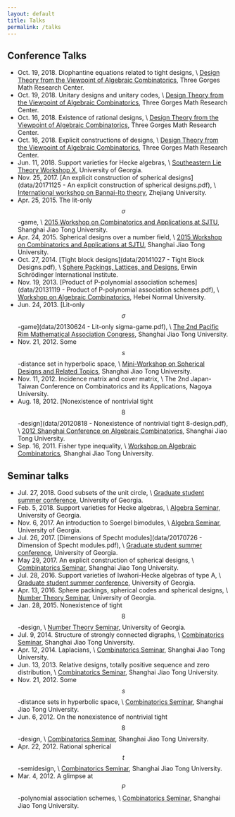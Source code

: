```yaml
---
layout: default
title: Talks
permalink: /talks
---
```


## Conference Talks

* Oct. 19, 2018. Diophantine equations related to tight designs, \\
  [Design Theory from the Viewpoint of Algebraic Combinatorics](http://ziqing.org/conference/DTVAC2018/),
  Three Gorges Math Research Center.
* Oct. 19, 2018. Unitary designs and unitary codes, \\
  [Design Theory from the Viewpoint of Algebraic Combinatorics](http://ziqing.org/conference/DTVAC2018/),
  Three Gorges Math Research Center.
* Oct. 16, 2018. Existence of rational designs, \\
  [Design Theory from the Viewpoint of Algebraic Combinatorics](http://ziqing.org/conference/DTVAC2018/),
  Three Gorges Math Research Center.
* Oct. 16, 2018. Explicit constructions of designs, \\
  [Design Theory from the Viewpoint of Algebraic Combinatorics](http://ziqing.org/conference/DTVAC2018/),
  Three Gorges Math Research Center.
* Jun. 11, 2018. Support varieties for Hecke algebras, \\
  [Southeastern Lie Theory Workshop X](https://www.math.lsu.edu/~pramod/selie/10/),
  University of Georgia.
* Nov. 25, 2017. [An explicit construction of spherical designs](data/20171125 - An explicit construction of spherical designs.pdf), \\
  [International workshop on Bannai-Ito theory](http://person.zju.edu.cn/en/tfeng/706390.html),
  Zhejiang University.
* Apr. 25, 2015. The lit-only $$\sigma$$-game, \\
  [2015 Workshop on Combinatorics and Applications at SJTU](http://math.sjtu.edu.cn/Conference/2015WCA/home.php),
  Shanghai Jiao Tong University.
* Apr. 24, 2015. Spherical designs over a number field, \\
  [2015 Workshop on Combinatorics and Applications at SJTU](http://math.sjtu.edu.cn/Conference/2015WCA/home.php),
  Shanghai Jiao Tong University.
* Oct. 27, 2014. [Tight block designs](data/20141027 - Tight Block Designs.pdf), \\
  [Sphere Packings, Lattices, and Designs](http://www.math.tugraz.at/ESI2014/workshop2.html),
  Erwin Schrödinger International Institute.
* Nov. 19, 2013. [Product of P-polynomial association schemes](data/20131119 - Product of P-polynomial association schemes.pdf), \\
  [Workshop on Algebraic Combinatorics](http://pip.hebcma.com/mjm/),
  Hebei Normal University.
* Jun. 24, 2013. [Lit-only $$\sigma$$-game](data/20130624 - Lit-only sigma-game.pdf), \\
  [The 2nd Pacific Rim Mathematical Association Congress](http://meeting.healife.com/prima2013/),
  Shanghai Jiao Tong University.
* Nov. 21, 2012. Some $$s$$-distance set in hyperbolic space, \\
  [Mini-Workshop on Spherical Designs and Related Topics](http://math.sjtu.edu.cn/conference/mini/),
  Shanghai Jiao Tong University.
* Nov. 11, 2012. Incidence matrix and cover matrix, \\
  The 2nd Japan-Taiwan Conference on Combinatorics and its Applications,
  Nagoya University.
* Aug. 18, 2012. [Nonexistence of nontrivial tight $$8$$-design](data/20120818 - Nonexistence of nontrivial tight 8-design.pdf), \\
  [2012 Shanghai Conference on Algebraic Combinatorics](http://math.sjtu.edu.cn/Conference/SCAC/),
  Shanghai Jiao Tong University.
* Sep. 16, 2011. Fisher type inequality, \\
  [Workshop on Algebraic Combinatorics](http://math.sjtu.edu.cn/Conference/WACSJTU/index.html),
  Shanghai Jiao Tong University.

## Seminar talks

* Jul. 27, 2018. Good subsets of the unit circle, \\
  [Graduate student summer conference](https://research.franklin.uga.edu/agant/content/mock-ams-conference-2018),
  University of Georgia.
* Feb. 5, 2018. Support varieties for Hecke algebras, \\
  [Algebra Seminar](https://calendar.google.com/calendar/event?eid=NWdlajZzYjY4bm5xdXVldml1YW9tZmxkNGVfMjAxODAyMDVUMjAzMDAwWiBzczRwczhoMDN2NjJmMXZodWY0MGMyajg3b0Bn&ctz=America/New_York),
  University of Georgia.
* Nov. 6, 2017. An introduction to Soergel bimodules, \\
  [Algebra Seminar](https://calendar.google.com/calendar/event?eid=NWdlajZzYjY4bm5xdXVldml1YW9tZmxkNGVfMjAxNzExMDZUMjAzMDAwWiBzczRwczhoMDN2NjJmMXZodWY0MGMyajg3b0Bn&ctz=America/New_York),
  University of Georgia.
* Jul. 26, 2017. [Dimensions of Specht modules](data/20170726 - Dimension of Specht modules.pdf), \\
  [Graduate student summer conference](https://research.franklin.uga.edu/agant/content/mock-ams-conference-2017),
  University of Georgia.
* May 29, 2017. An explicit construction of spherical designs, \\
  [Combinatorics Seminar](http://math.sjtu.edu.cn/conference/Bannai/2017/home.php),
  Shanghai Jiao Tong University.
* Jul. 28, 2016. Support varieties of Iwahori-Hecke algebras of type A, \\
  [Graduate student summer conference](https://research.franklin.uga.edu/agant/content/mock-ams-conference-2016),
  University of Georgia.
* Apr. 13, 2016. Sphere packings, spherical codes and spherical designs, \\
  [Number Theory Seminar](https://calendar.google.com/calendar/event?eid=bHZnc2xpN3Q5ZGU4OWRvN3NqaGM3cjJkNzQgdWdhbnVtYmVydGhlb3J5QG0&ctz=America/New_York),
  University of Georgia.
* Jan. 28, 2015. Nonexistence of tight $$8$$-design, \\
  [Number Theory Seminar](https://calendar.google.com/calendar/event?eid=ZmtqNjFvYWJxZW4zY2lrNjlqcGZnZzFzaDAgdWdhbnVtYmVydGhlb3J5QG0&ctz=America/New_York),
  University of Georgia.
* Jul. 9, 2014. Structure of strongly connected digraphs, \\
  [Combinatorics Seminar](http://math.sjtu.edu.cn/conference/Bannai/2014/home.php),
  Shanghai Jiao Tong University.
* Apr. 12, 2014. Laplacians, \\
  [Combinatorics Seminar](http://math.sjtu.edu.cn/conference/Bannai/2014/home.php),
  Shanghai Jiao Tong University.
* Jun. 13, 2013. Relative designs, totally positive sequence and zero distribution, \\
  [Combinatorics Seminar](http://math.sjtu.edu.cn/conference/Bannai/2013/home.php),
  Shanghai Jiao Tong University.
* Nov. 21, 2012. Some $$s$$-distance sets in hyperbolic space, \\
  [Combinatorics Seminar](http://math.sjtu.edu.cn/conference/Bannai/2012/),
  Shanghai Jiao Tong University.
* Jun. 6, 2012. On the nonexistence of nontrivial tight $$8$$-design, \\
  [Combinatorics Seminar](http://math.sjtu.edu.cn/conference/Bannai/2012/),
  Shanghai Jiao Tong University.
* Apr. 22, 2012. Rational spherical $$t$$-semidesign, \\
  [Combinatorics Seminar](http://math.sjtu.edu.cn/conference/Bannai/2012/),
  Shanghai Jiao Tong University.
* Mar. 4, 2012. A glimpse at $$P$$-polynomial association schemes, \\
  [Combinatorics Seminar](http://math.sjtu.edu.cn/conference/Bannai/2012/),
  Shanghai Jiao Tong University.
